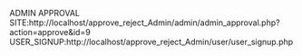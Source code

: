 ADMIN APPROVAL SITE:http://localhost/approve_reject_Admin/admin/admin_approval.php?action=approve&id=9
USER_SIGNUP:http://localhost/approve_reject_Admin/user/user_signup.php
